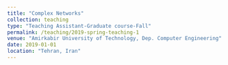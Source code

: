 ```yaml
---
title: "Complex Networks"
collection: teaching
type: "Teaching Assistant-Graduate course-Fall"
permalink: /teaching/2019-spring-teaching-1
venue: "Amirkabir University of Technology, Dep. Computer Engineering"
date: 2019-01-01
location: "Tehran, Iran"
---
```


